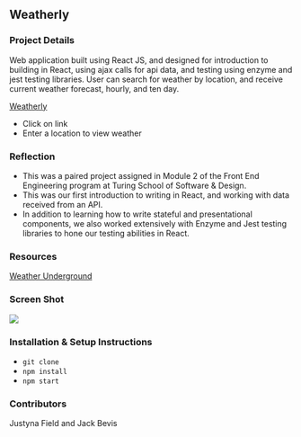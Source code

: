 ## Weatherly

### Project Details

Web application built using React JS, and designed for introduction to building in React, using ajax calls for api data, and testing using enzyme and jest testing libraries. User can search for weather by location, and receive current weather forecast, hourly, and ten day.

[Weatherly](https://weatherly-jbevis.herokuapp.com/)
* Click on link
* Enter a location to view weather

### Reflection
  - This was a paired project assigned in Module 2 of the Front End Engineering program at Turing School of Software & Design.
  - This was our first introduction to writing in React, and working with data received from an API.
  - In addition to learning how to write stateful and presentational components, we also worked extensively with Enzyme and Jest testing libraries to hone our testing abilities in React.

### Resources

[Weather Underground](https://www.wunderground.com/)

### Screen Shot

![](http://recordit.co/Aybn2GpkeQ.gif/notify)

### Installation & Setup Instructions

* `git clone`
* `npm install`
* `npm start`  

### Contributors
Justyna Field and Jack Bevis
